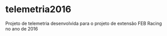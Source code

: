 # telemetria2016
Projeto de telemetria desenvolvida para o projeto de extensão FEB Racing no ano de 2016
